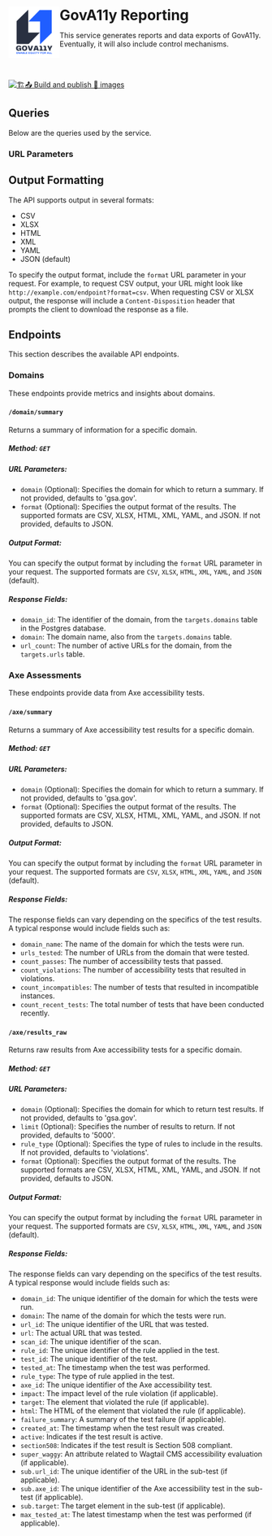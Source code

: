 <div>
  <p>
    <img src="https://raw.githubusercontent.com/GovA11y/.github/main/assets/logos/transparent/full.svg" alt="GovA11y Logo" width="20%" align="left">
    <h1 style="display:inline">GovA11y Reporting</h1></p>
    This service generates reports and data exports of GovA11y. Eventually, it will also include control mechanisms.
    <br>
  </p><br>
  <br clear="all">
</div>

[![🏗️📤 Build and publish 🐳 images](https://github.com/GovA11y/processor/actions/workflows/containerize.yml/badge.svg)](https://github.com/GovA11y/processor/actions/workflows/containerize.yml)



## Queries

Below are the queries used by the service.

### URL Parameters

## Output Formatting

The API supports output in several formats:

- CSV
- XLSX
- HTML
- XML
- YAML
- JSON (default)

To specify the output format, include the `format` URL parameter in your request. For example, to request CSV output, your URL might look like `http://example.com/endpoint?format=csv`. When requesting CSV or XLSX output, the response will include a `Content-Disposition` header that prompts the client to download the response as a file.

## Endpoints

This section describes the available API endpoints.

### Domains

These endpoints provide metrics and insights about domains.

#### `/domain/summary`
Returns a summary of information for a specific domain.
##### Method: `GET`

##### URL Parameters:

- `domain` (Optional): Specifies the domain for which to return a summary. If not provided, defaults to 'gsa.gov'.
- `format` (Optional): Specifies the output format of the results. The supported formats are CSV, XLSX, HTML, XML, YAML, and JSON. If not provided, defaults to JSON.

##### Output Format:
You can specify the output format by including the `format` URL parameter in your request. The supported formats are `CSV`, `XLSX`, `HTML`, `XML`, `YAML`, and `JSON` (default).

##### Response Fields:

- `domain_id`: The identifier of the domain, from the `targets.domains` table in the Postgres database.
- `domain`: The domain name, also from the `targets.domains` table.
- `url_count`: The number of active URLs for the domain, from the `targets.urls` table.

### Axe Assessments

These endpoints provide data from Axe accessibility tests.

#### `/axe/summary`
Returns a summary of Axe accessibility test results for a specific domain.
##### Method: `GET`


##### URL Parameters:

- `domain` (Optional): Specifies the domain for which to return a summary. If not provided, defaults to 'gsa.gov'.
- `format` (Optional): Specifies the output format of the results. The supported formats are CSV, XLSX, HTML, XML, YAML, and JSON. If not provided, defaults to JSON.

##### Output Format:
You can specify the output format by including the `format` URL parameter in your request. The supported formats are `CSV`, `XLSX`, `HTML`, `XML`, `YAML`, and `JSON` (default).

##### Response Fields:
The response fields can vary depending on the specifics of the test results. A typical response would include fields such as:

- `domain_name`: The name of the domain for which the tests were run.
- `urls_tested`: The number of URLs from the domain that were tested.
- `count_passes`: The number of accessibility tests that passed.
- `count_violations`: The number of accessibility tests that resulted in violations.
- `count_incompatibles`: The number of tests that resulted in incompatible instances.
- `count_recent_tests`: The total number of tests that have been conducted recently.


#### `/axe/results_raw`
Returns raw results from Axe accessibility tests for a specific domain.
##### Method: `GET`

##### URL Parameters:

- `domain` (Optional): Specifies the domain for which to return test results. If not provided, defaults to 'gsa.gov'.
- `limit` (Optional): Specifies the number of results to return. If not provided, defaults to '5000'.
- `rule_type` (Optional): Specifies the type of rules to include in the results. If not provided, defaults to 'violations'.
- `format` (Optional): Specifies the output format of the results. The supported formats are CSV, XLSX, HTML, XML, YAML, and JSON. If not provided, defaults to JSON.

##### Output Format:
You can specify the output format by including the `format` URL parameter in your request. The supported formats are `CSV`, `XLSX`, `HTML`, `XML`, `YAML`, and `JSON` (default).

##### Response Fields:
The response fields can vary depending on the specifics of the test results. A typical response would include fields such as:

- `domain_id`: The unique identifier of the domain for which the tests were run.
- `domain`: The name of the domain for which the tests were run.
- `url_id`: The unique identifier of the URL that was tested.
- `url`: The actual URL that was tested.
- `scan_id`: The unique identifier of the scan.
- `rule_id`: The unique identifier of the rule applied in the test.
- `test_id`: The unique identifier of the test.
- `tested_at`: The timestamp when the test was performed.
- `rule_type`: The type of rule applied in the test.
- `axe_id`: The unique identifier of the Axe accessibility test.
- `impact`: The impact level of the rule violation (if applicable).
- `target`: The element that violated the rule (if applicable).
- `html`: The HTML of the element that violated the rule (if applicable).
- `failure_summary`: A summary of the test failure (if applicable).
- `created_at`: The timestamp when the test result was created.
- `active`: Indicates if the test result is active.
- `section508`: Indicates if the test result is Section 508 compliant.
- `super_waggy`: An attribute related to Wagtail CMS accessibility evaluation (if applicable).
- `sub.url_id`: The unique identifier of the URL in the sub-test (if applicable).
- `sub.axe_id`: The unique identifier of the Axe accessibility test in the sub-test (if applicable).
- `sub.target`: The target element in the sub-test (if applicable).
- `max_tested_at`: The latest timestamp when the test was performed (if applicable).



